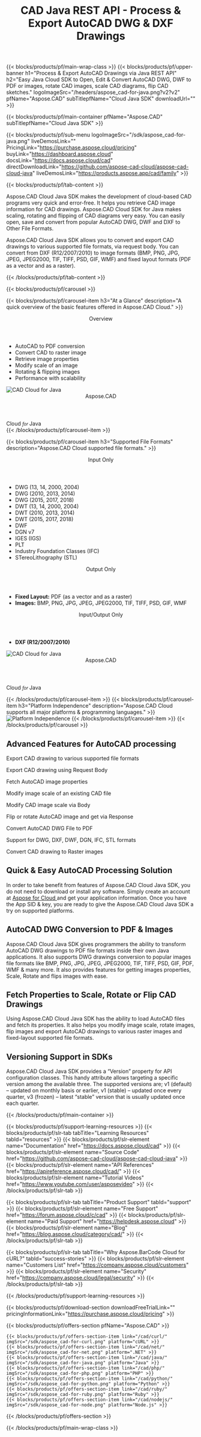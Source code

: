 ﻿---
title: CAD Java REST API - Process & Export AutoCAD DWG & DXF Drawings 
description: Java Cloud SDK to Open, Edit & Convert AutoCAD DWG, DWF to PDF or images, rotate CAD images, scale CAD diagrams, flip CAD sketches 
weight: 40
url: /java
---

{{< blocks/products/pf/main-wrap-class >}}
{{< blocks/products/pf/upper-banner h1="Process & Export AutoCAD Drawings via Java REST API" h2="Easy Java Cloud SDK to Open, Edit & Convert AutoCAD DWG, DWF to PDF or images, rotate CAD images, scale CAD diagrams, flip CAD sketches." logoImageSrc="/headers/aspose_cad-for-java.png?v2?v2" pfName="Aspose.CAD" subTitlepfName="Cloud Java SDK" downloadUrl="" >}}

{{< blocks/products/pf/main-container pfName="Aspose.CAD" subTitlepfName="Cloud Java SDK" >}}

{{< blocks/products/pf/sub-menu logoImageSrc="/sdk/aspose_cad-for-java.png" liveDemosLink="" PricingLink="https://purchase.aspose.cloud/pricing" buyLink="https://dashboard.aspose.cloud" docsLink="https://docs.aspose.cloud/cad" directDownloadLink="https://github.com/aspose-cad-cloud/aspose-cad-cloud-java" liveDemosLink="https://products.aspose.app/cad/family" >}}

{{< blocks/products/pf/tab-content >}}
<p>Aspose.CAD Cloud Java SDK makes the development of cloud-based CAD programs very quick and error-free. It helps you retrieve CAD image information for CAD drawings. Aspose.CAD Cloud SDK for Java makes scaling, rotating and flipping of CAD diagrams very easy. You can easily open, save and convert from popular AutoCAD DWG, DWF and DXF to Other File Formats.</p>
<p>Aspose.CAD Cloud Java SDK allows you to convert and export CAD drawings to various supported file formats, via request body. You can convert from DXF (R12/2007/2010) to image formats (BMP, PNG, JPG, JPEG, JPEG2000, TIF, TIFF, PSD, GIF, WMF) and fixed layout formats (PDF as a vector and as a raster).</p>
{{< /blocks/products/pf/tab-content >}}

<!--Diagrams Start-->
{{< blocks/products/pf/carousel >}}

{{< blocks/products/pf/carousel-item h3="At a Glance" description="A quick overview of the basic features offered in Aspose.CAD Cloud." >}}
<div class="diagram1 d1-cloud">
<div class="d1-row">
<div class="d1-col d1-left">
<p> </p>
</div>
<div class="d1-col d1-right"><header><i class="fa fa-cogs"> </i>Overview</header>
<ul>
<li>AutoCAD to PDF conversion</li>
<li>Convert CAD to raster image</li>
<li>Retrieve image properties</li>
<li>Modify scale of an image</li>
<li>Rotating &amp; flipping images</li>
<li>Performance with scalability</li>
</ul>
</div>
<!--/left--> <!--/right--></div>
<!--/row-->
<div class="d1-logo"><img src="/sdk/aspose_cad-for-java.png" alt="CAD Cloud for Java" /><header>Aspose.CAD</header><footer>Cloud <small> <em> for </em> </small>Java</footer></div>
<!--/logo--></div>
<!--/diagram1 -->
{{< /blocks/products/pf/carousel-item >}}

{{< blocks/products/pf/carousel-item h3="Supported File Formats" description="Aspose.CAD Cloud supported file formats." >}}
<div class="diagram1 d2  d1-cloud">
<div class="d1-row">
<div class="d1-col d1-left"><header><i class="fa fa-long-arrow-down"> </i> Input Only</header>
<ul>
<li>DWG (13, 14, 2000, 2004)</li>
<li>DWG (2010, 2013, 2014)</li>
<li>DWG (2015, 2017, 2018)</li>
<li>DWT (13, 14, 2000, 2004)</li>
<li>DWT (2010, 2013, 2014)</li>
<li>DWT (2015, 2017, 2018)</li>
<li>DWF</li>
<li>DGN v7</li>
<li>IGES (IGS)</li>
<li>PLT</li>
<li>Industry Foundation Classes (IFC)</li>
<li>STereoLithography (STL)</li>
</ul>
</div>
<!--/left--> <!--/Right-->
<div class="d1-col d1-right"><header><i class="fa fa-mail-forward "> </i>Output Only</header>
<ul>
<li><b>Fixed Layout:</b> PDF (as a vector and as a raster)</li>
<li><b>Images:</b> BMP, PNG, JPG, JPEG, JPEG2000, TIF, TIFF, PSD, GIF, WMF</li>
</ul>
<header><i class="fa fa-mail-forward "> </i>Input/Output Only</header>
<ul>
<li><b>DXF (R12/2007/2010)</b></li>
</ul>
</div>
<!--/right--></div>
<!--/row-->
<div class="d1-logo"><img src="/sdk/aspose_cad-for-java.png" alt="CAD Cloud for Java" /><header>Aspose.CAD</header><footer>Cloud <small> <em> for </em> </small>Java</footer></div>
<!--/logo--></div>
<!--/diagram2-->

{{< /blocks/products/pf/carousel-item >}}
{{< blocks/products/pf/carousel-item h3="Platform Independence" description="Aspose.CAD Cloud supports all major platforms & programming languages." >}}
<img title="Platform Independence" src="/supported-platform.png" alt="Platform Independence" />
{{< /blocks/products/pf/carousel-item >}}
{{< /blocks/products/pf/carousel >}}
<!--Diagrams End-->

<!--Feature-section Start-->
<div class="container-fluid features-section bg-gray singleproduct">
 <a class="anchor" id="features" name="features">
 </a>
 <div class="row">
  <div class="container">
   <h2 class="pr-ft">
    Advanced Features for AutoCAD processing
   </h2>
   <p>
   </p>
   <div class="col-lg-4">
    <em class="fa fa-files-o ico-blue fa-2x col-lg-2">
    </em>
    <p class="col-lg-10">
     Export CAD drawing to various supported file formats
    </p>
   </div>
   <div class="col-lg-4">
    <em class="fa fa-object-group ico-blue fa-2x col-lg-2">
    </em>
    <p class="col-lg-10">
     Export CAD drawing using Request Body
    </p>
   </div>
   <div class="col-lg-4">
    <em class="fa fa-object-ungroup ico-blue fa-2x col-lg-2">
    </em>
    <p class="col-lg-10">
     Fetch AutoCAD image properties
    </p>
   </div>
   <div class="col-lg-4">
    <em class="fa fa-list ico-blue fa-2x col-lg-2">
    </em>
    <p class="col-lg-10">
     Modify image scale of an existing CAD file
    </p>
   </div>
   <div class="col-lg-4">
    <em class="fa fa-cogs ico-blue fa-2x col-lg-2">
    </em>
    <p class="col-lg-10">
     Modify CAD image scale via Body
    </p>
   </div>
   <div class="col-lg-4">
    <em class="fa fa-repeat ico-blue fa-2x col-lg-2">
    </em>
    <p class="col-lg-10">
     Flip or rotate AutoCAD image and get via Response
    </p>
   </div>
   <div class="col-lg-4">
    <em class="fa fa-clone ico-blue fa-2x col-lg-2">
    </em>
    <p class="col-lg-10">
     Convert AutoCAD DWG File to PDF
    </p>
   </div>
   <div class="col-lg-4">
    <em class="fa fa-table ico-blue fa-2x col-lg-2">
    </em>
    <p class="col-lg-10">
     Support for DWG, DXF, DWF, DGN, IFC, STL formats
    </p>
   </div>
   <div class="col-lg-4">
    <em class="fa fa-map ico-blue fa-2x col-lg-2">
    </em>
    <p class="col-lg-10">
     Convert CAD drawing to Raster images
    </p>
   </div>
   <div class="col-lg-12">
    <h2 class="h2title">
     Quick &amp; Easy AutoCAD Processing Solution
    </h2>
    <p>
     In order to take benefit from features of Aspose.CAD Cloud Java SDK, you do not need to download or install any software. Simply create an account at
     <a href="https://dashboard.aspose.cloud/#/apps">
      Aspose for Cloud
     </a>
     and get your application information. Once you have the App SID &amp; key, you are ready to give the Aspose.CAD Cloud Java SDK a try on supported platforms.
    </p>
   </div>
   <div class="col-lg-12">
    <h2 class="h2title">
     AutoCAD DWG Conversion to PDF &amp; Images
    </h2>
    <p>
     Aspose.CAD Cloud Java SDK gives programmers the ability to transform AutoCAD DWG drawings to PDF file formats inside their own Java applications. It also supports DWG drawings conversion to popular images file formats like BMP, PNG, JPG, JPEG, JPEG2000, TIF, TIFF, PSD, GIF, PDF, WMF &amp; many more. It also provides features for getting images properties, Scale, Rotate and flips images with ease.
    </p>
    <h2 class="h2title">
     Fetch Properties to Scale, Rotate or Flip CAD Drawings
    </h2>
    <p>
     Using Aspose.CAD Cloud Java SDK has the ability to load AutoCAD files and fetch its properties. It also helps you modify image scale, rotate images, flip images and export AutoCAD drawings to various raster images and fixed-layout supported file formats.
    </p>
   </div>
   <div class="col-lg-12">
    <h2 class="h2title">
     Versioning Support in SDKs
    </h2>
    <p>
     Aspose.CAD Cloud Java SDK provides a “Version” property for API configuration classes. This handy attribute allows targeting a specific version among the available three. The supported versions are; v1 (default) – updated on monthly basis or earlier, v1 (stable) – updated once every quarter, v3 (frozen) – latest “stable” version that is usually updated once each quarter.
    </p>
   </div>
  </div>
 </div>
</div>
<!--Feature-section End-->

{{< /blocks/products/pf/main-container >}}

{{< blocks/products/pf/support-learning-resources >}}
{{< blocks/products/pf/slr-tab tabTitle="Learning Resources" tabId="resources" >}}
{{< blocks/products/pf/slr-element name="Documentation" href="https://docs.aspose.cloud/cad" >}}
{{< blocks/products/pf/slr-element name="Source Code" href="https://github.com/aspose-cad-cloud/aspose-cad-cloud-java" >}}
{{< blocks/products/pf/slr-element name="API References" href="https://apireference.aspose.cloud/cad/" >}}
{{< blocks/products/pf/slr-element name="Tutorial Videos" href="https://www.youtube.com/user/asposevideo" >}}
{{< /blocks/products/pf/slr-tab >}}

{{< blocks/products/pf/slr-tab tabTitle="Product Support" tabId="support" >}}
{{< blocks/products/pf/slr-element name="Free Support" href="https://forum.aspose.cloud/c/cad" >}}
{{< blocks/products/pf/slr-element name="Paid Support" href="https://helpdesk.aspose.cloud" >}}
{{< blocks/products/pf/slr-element name="Blog" href="https://blog.aspose.cloud/category/cad/" >}}
{{< /blocks/products/pf/slr-tab >}}

{{< blocks/products/pf/slr-tab tabTitle="Why Aspose.BarCode Cloud for cURL?" tabId="success-stories" >}}
{{< blocks/products/pf/slr-element name="Customers List" href="https://company.aspose.cloud/customers" >}}
{{< blocks/products/pf/slr-element name="Security" href="https://company.aspose.cloud/legal/security" >}}
{{< /blocks/products/pf/slr-tab >}}

{{< /blocks/products/pf/support-learning-resources >}}

{{< blocks/products/pf/download-section downloadFreeTrialLink="" pricingInformationLink="https://purchase.aspose.cloud/pricing" >}}

{{< blocks/products/pf/offers-section pfName="Aspose.CAD" >}}

    {{< blocks/products/pf/offers-section-item link="/cad/curl/" imgSrc="/sdk/aspose_cad-for-curl.png" platform="cURL" >}}
    {{< blocks/products/pf/offers-section-item link="/cad/net/" imgSrc="/sdk/aspose_cad-for-net.png" platform=".NET" >}}
	{{< blocks/products/pf/offers-section-item link="/cad/java/" imgSrc="/sdk/aspose_cad-for-java.png" platform="Java" >}}
    {{< blocks/products/pf/offers-section-item link="/cad/php/" imgSrc="/sdk/aspose_cad-for-php.png" platform="PHP" >}}
	{{< blocks/products/pf/offers-section-item link="/cad/python/" imgSrc="/sdk/aspose_cad-for-python.png" platform="Python" >}}
	{{< blocks/products/pf/offers-section-item link="/cad/ruby/" imgSrc="/sdk/aspose_cad-for-ruby.png" platform="Ruby" >}}
	{{< blocks/products/pf/offers-section-item link="/cad/nodejs/" imgSrc="/sdk/aspose_cad-for-node.png" platform="Node.js" >}}
	

{{< /blocks/products/pf/offers-section >}}

{{< /blocks/products/pf/main-wrap-class >}}
